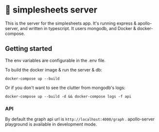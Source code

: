 # 📄 simplesheets server

This is the server for the simplesheets app. It's running express & apollo-server, and written in typescript. It users mongodb, and Docker & docker-compose.

## Getting started

The env variables are configurable in the .env file.

To build the docker image & run the server & db:

```
docker-compose up --build
```

Or if you don't want to see the clutter from mongodb's logs:

```
docker-compose up --build -d && docker-compose logs -f api
```

### API

By default the graph api url is `http://localhost:4000/graph` .
apollo-server playground is available in development mode.
